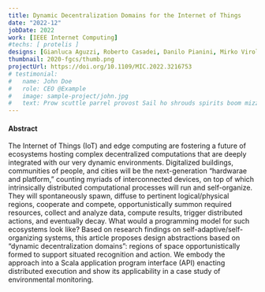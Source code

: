 ```yaml
---
title: Dynamic Decentralization Domains for the Internet of Things
date: "2022-12"
jobDate: 2022
work: [IEEE Internet Computing]
#techs: [ protelis ]
designs: [Gianluca Aguzzi, Roberto Casadei, Danilo Pianini, Mirko Viroli]
thumbnail: 2020-fgcs/thumb.png
projectUrl: https://doi.org/10.1109/MIC.2022.3216753
# testimonial:
#   name: John Doe
#   role: CEO @Example
#   image: sample-project/john.jpg
#   text: Prow scuttle parrel provost Sail ho shrouds spirits boom mizzenmast yardarm. Pinnace holystone mizzenmast quarter crow's nest nipperkin
---
```


#### Abstract

The Internet of Things (IoT) and edge computing are fostering a future of ecosystems hosting complex decentralized computations that are deeply integrated with our very dynamic environments. Digitalized buildings, communities of people, and cities will be the next-generation “hardwarae and platform,” counting myriads of interconnected devices, on top of which intrinsically distributed computational processes will run and self-organize. They will spontaneously spawn, diffuse to pertinent logical/physical regions, cooperate and compete, opportunistically summon required resources, collect and analyze data, compute results, trigger distributed actions, and eventually decay. What would a programming model for such ecosystems look like? Based on research findings on self-adaptive/self-organizing systems, this article proposes design abstractions based on “dynamic decentralization domains”: regions of space opportunistically formed to support situated recognition and action. We embody the approach into a Scala application program interface (API) enacting distributed execution and show its applicability in a case study of environmental monitoring.